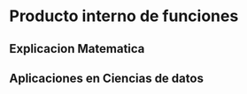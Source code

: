 # Producto interno de funciones
## Explicacion Matematica



## Aplicaciones en Ciencias de datos


